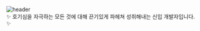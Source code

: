 ![header](https://capsule-render.vercel.app/api?type=waving&color=BDD5E7&text=hongdii(오현지)&fontSize=40&height=200&fontColor=52595D)
<br>
✨ 호기심을 자극하는 모든 것에 대해 끈기있게 파헤쳐 성취해내는 신입 개발자입니다. ✨


<!--
**hongdii/hongdii** is a ✨ _special_ ✨ repository because its `README.md` (this file) appears on your GitHub profile.

Here are some ideas to get you started:

- 🔭 I’m currently working on ...
- 🌱 I’m currently learning ...
- 👯 I’m looking to collaborate on ...
- 🤔 I’m looking for help with ...
- 💬 Ask me about ...
- 📫 How to reach me: ...
- 😄 Pronouns: ...
- ⚡ Fun fact: ...
-->
